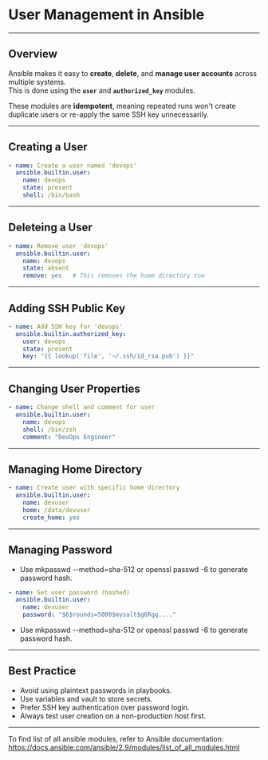 # User Management in Ansible

---

## Overview

Ansible makes it easy to **create**, **delete**, and **manage user accounts** across multiple systems.  
This is done using the **`user`** and **`authorized_key`** modules.

These modules are **idempotent**, meaning repeated runs won't create duplicate users or re-apply the same SSH key unnecessarily.

---

## Creating a User

```yaml
- name: Create a user named 'devops'
  ansible.builtin.user:
    name: devops
    state: present
    shell: /bin/bash
```

---

## Deleteing a User

```yaml
- name: Remove user 'devops'
  ansible.builtin.user:
    name: devops
    state: absent
    remove: yes   # This removes the home directory too

```

---

## Adding SSH Public Key

```yaml
- name: Add SSH key for 'devops'
  ansible.builtin.authorized_key:
    user: devops
    state: present
    key: "{{ lookup('file', '~/.ssh/id_rsa.pub') }}"
```

---

## Changing User Properties

```yaml
- name: Change shell and comment for user
  ansible.builtin.user:
    name: devops
    shell: /bin/zsh
    comment: "DevOps Engineer"
```

---

## Managing Home Directory

```yaml
- name: Create user with specific home directory
  ansible.builtin.user:
    name: devuser
    home: /data/devuser
    create_home: yes

```

---

## Managing Password

- Use mkpasswd --method=sha-512 or openssl passwd -6 to generate password hash.

```yaml
- name: Set user password (hashed)
  ansible.builtin.user:
    name: devuser
    password: "$6$rounds=5000$mysalt$g6Rgq...."
```

- Use mkpasswd --method=sha-512 or openssl passwd -6 to generate password hash.

---

## Best Practice 

- Avoid using plaintext passwords in playbooks.
- Use variables and vault to store secrets.
- Prefer SSH key authentication over password login.
- Always test user creation on a non-production host first.

---

To find list of all ansible modules, refer to Ansible documentation: https://docs.ansible.com/ansible/2.9/modules/list_of_all_modules.html